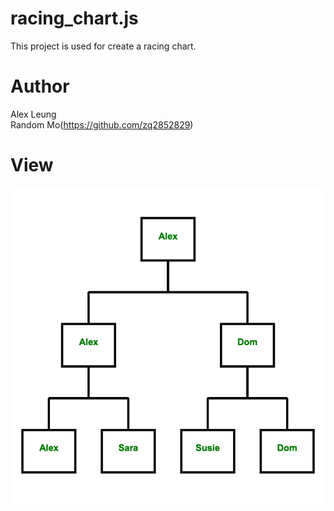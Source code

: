 # racing_chart.js
This project is used for create a racing chart.

# Author
Alex Leung <br/>
Random Mo(https://github.com/zq2852829)

# View
![image](https://github.com/a2824256/match_map_js/blob/master/view.png)
